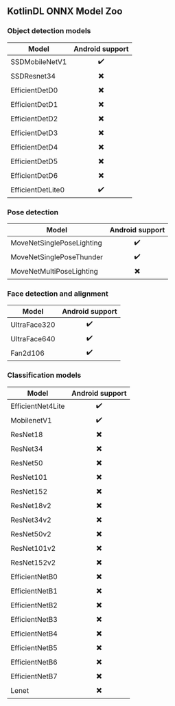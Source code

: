 ## KotlinDL ONNX Model Zoo

### Object detection models
| Model                     |     Android support      |
|---------------------------|:------------------------:|
| SSDMobileNetV1            |    :heavy_check_mark:    |
| SSDResnet34               | :heavy_multiplication_x: |
| EfficientDetD0            | :heavy_multiplication_x: |
| EfficientDetD1            | :heavy_multiplication_x: |
| EfficientDetD2            | :heavy_multiplication_x: |
| EfficientDetD3            | :heavy_multiplication_x: |
| EfficientDetD4            | :heavy_multiplication_x: |
| EfficientDetD5            | :heavy_multiplication_x: |
| EfficientDetD6            | :heavy_multiplication_x: |
| EfficientDetLite0         |    :heavy_check_mark:    |


### Pose detection
| Model                     |     Android support      |
|---------------------------|:------------------------:|
| MoveNetSinglePoseLighting |    :heavy_check_mark:    |
| MoveNetSinglePoseThunder  |    :heavy_check_mark:    |
| MoveNetMultiPoseLighting  | :heavy_multiplication_x: |


### Face detection and alignment
| Model                     |     Android support      |
|---------------------------|:------------------------:|
| UltraFace320              |    :heavy_check_mark:    |
| UltraFace640              |    :heavy_check_mark:    |
| Fan2d106                  |    :heavy_check_mark:    |


### Classification models

| Model                     |     Android support      |
|---------------------------|:------------------------:|
| EfficientNet4Lite         |    :heavy_check_mark:    |
| MobilenetV1               |    :heavy_check_mark:    |
| ResNet18                  | :heavy_multiplication_x: |
| ResNet34                  | :heavy_multiplication_x: |
| ResNet50                  | :heavy_multiplication_x: |
| ResNet101                 | :heavy_multiplication_x: |
| ResNet152                 | :heavy_multiplication_x: |
| ResNet18v2                | :heavy_multiplication_x: |
| ResNet34v2                | :heavy_multiplication_x: |
| ResNet50v2                | :heavy_multiplication_x: |
| ResNet101v2               | :heavy_multiplication_x: |
| ResNet152v2               | :heavy_multiplication_x: |
| EfficientNetB0            | :heavy_multiplication_x: |
| EfficientNetB1            | :heavy_multiplication_x: |
| EfficientNetB2            | :heavy_multiplication_x: |
| EfficientNetB3            | :heavy_multiplication_x: |
| EfficientNetB4            | :heavy_multiplication_x: |
| EfficientNetB5            | :heavy_multiplication_x: |
| EfficientNetB6            | :heavy_multiplication_x: |
| EfficientNetB7            | :heavy_multiplication_x: |
| Lenet                     | :heavy_multiplication_x: |

